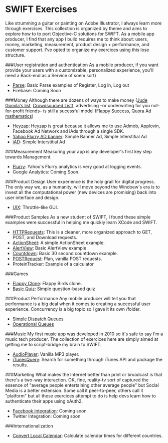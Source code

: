 SWIFT Exercises
===

Like strumming a guitar or painting on Adobe Illustrator, I always learn more through exercises. This collection is organized by theme and aims to explore how to to port Objective-C solutions for SWIFT. As a mobile app producer, I find that any app I build requires me to think about: users, money, marketing, measurement, product design + performance, and customer support. I've opted to organize my exercices using this lose structure. 


###User registration and authentication
As a mobile producer, if you want provide your users with a customizable, personalized experience, you'll need a Back-end as a Service of soem sort)
- [Parse](https://github.com/chrisjmendez/swift-exercises/tree/master/Authentication/Parse): Basic Parse examples of Register, Log in, Log out
- Firebase: Coming Soon


###Money
Although there are dozens of ways to make money ([Jude Gomila's list](http://blog.judegomila.com/post/49038646693/101-business-models), [Crowdsourced List](https://hackpad.com/Web-and-Mobile-Revenue-Models-Ch2paBpUyIU)), advertising –or underwriting for you not-for-profit friends– is still a sucessful model ([Flappy Success](http://www.businessinsider.com/flappy-bird-is-doing-50000-in-revenue-per-day-2014-2), [Quora Ad mathematics](http://www.quora.com/How-is-it-even-possible-for-Flappy-Bird-to-be-making-50K-day))
- [Heyzap](https://github.com/chrisjmendez/swift-exercises/tree/master/Advertising/Heyzap): Heyzap is great because it allows me to use Admob, Applovin, Facebook Ad Network and iAds through a single SDK.
- [Yahoo Flurry AD banner](https://github.com/chrisjmendez/swift-exercises/tree/master/Advertising/FlurryAdBanner): Simple Banner Ad, Simple Interstitial Ad
- [iAD](https://github.com/chrisjmendez/swift-exercises/tree/master/Advertising/iAD/Advanced): Simple Interstitial Ad


###Measurement
Measuring your app is any developer's first key step towards Management.
- [Flurry](https://github.com/chrisjmendez/swift-exercises/tree/master/Analytics/Flurry): Yahoo's Flurry analytics is very good at logging events. 
- Google Analytics: Coming Soon. 


###Product Design
User experience is the holy grail for digital progress.  The only way we, as a humanity, will move beyond the Windoew's era is to invest all the computational power (new devices are promising) back into user interface and design. 
- [UIX](https://github.com/chrisjmendez/swift-exercises/tree/master/GUI/UIX): Throttle-like GUI.


###Product Samples
As a new student of SWIFT, I found these simple examples were successful in helping me quickly learn XCode and SWIFT. 
- [HTTPRequests](https://github.com/chrisjmendez/swift-exercises/tree/master/Basic/HTTPRequests): This is a cleaner, more organized approach to GET, POST, and Download requests.
- [ActionSheet](https://github.com/chrisjmendez/swift-exercises/tree/master/Basic/ActionSheet): A simple ActionSheet example.
- [AlertView](https://github.com/chrisjmendez/swift-exercises/tree/master/Basic/AlertView): Basic AlertView example
- [Countdown](https://github.com/chrisjmendez/swift-exercises/tree/master/Basic/Countdown): Basic 30 second countdown example.
- [POSTRequest](https://github.com/chrisjmendez/swift-exercises/tree/master/Basic/POSTRequest): Plan, vanilla POST requests.
- ProteinTracker: Example of a calculator


###Games
- [Flappy Clone](https://github.com/chrisjmendez/swift-exercises/tree/master/Games/FlappyBirdClone): Flappy Birds clone.
- [Basic Quiz](https://github.com/chrisjmendez/swift-exercises/tree/master/Basic/Quiz): Simple question-based quiz


###Product Performance
Any mobile producer will tell you that performance is a big deal when it comes to creating a successful user experience. Concurrency is a big topic so I gave it its own /folder.
- [Simple Dispatch Queues](https://github.com/chrisjmendez/swift-exercises/tree/master/Concurrency/Dispatch%20Queues)
- [Operational Queues](https://github.com/chrisjmendez/swift-exercises/tree/master/Concurrency/Operational%20Queues)


###Music
My first music app was developed in 2010 so it's safe to say I'm a music tech producer. The collection of exercices here are simply aimed at getting me to script-bridge my brain to SWIFT.
- [AudioPlayer](https://github.com/chrisjmendez/swift-exercises/tree/master/Music/AudioPlayer): Vanilla MP3 player.
- [iTunesQuery](https://github.com/chrisjmendez/swift-exercises/tree/master/Music/iTunesQuery): Search for something through iTunes API and package the results.


###Marketing
What makes the Internet better than print or broadcast is that there's a two-way interaction. OK, fine, reality-tv sort of captured the essence of "average people entertaining other average people" but Social Media is a better extension. Some call it peer-to-peer, others call it "platform" but all these exercices attempt to do is help devs learn how to authenticate their apps using oAuth2. 
- [Facebook Integration](https://github.com/chrisjmendez/swift-exercises/tree/master/Social/Facebook): Coming soon
- Twitter Integration: Coming soon


###Internationalization
- [Convert Local Calendar](https://github.com/chrisjmendez/swift-exercises/tree/master/Basic/Convert%20Local%20Calendar): Calculate calendar times for different countries.
